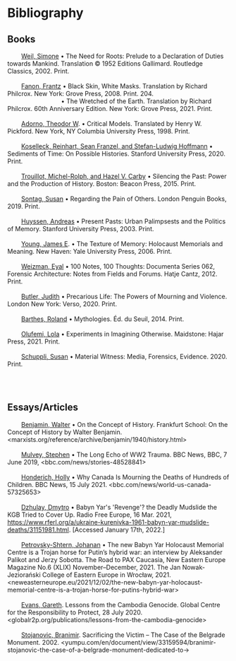 <div class="half-height">

# Bibliography

</div>

## Books

&nbsp;&nbsp;&nbsp;&nbsp;&nbsp;&nbsp;&nbsp;
<u>Weil, Simone</u> • The Need for Roots: Prelude to a Declaration of Duties towards Mankind. Translation © 1952 Editions Gallimard. Routledge Classics, 2002. Print.
<br><br>&nbsp;&nbsp;&nbsp;&nbsp;&nbsp;&nbsp;&nbsp;
<u>Fanon, Frantz</u> • Black Skin, White Masks. Translation by Richard Philcrox. New York: Grove Press, 2008. Print. 204.
<br>&nbsp;&nbsp;&nbsp;&nbsp;&nbsp;&nbsp;&nbsp;&nbsp;&nbsp;&nbsp;&nbsp;&nbsp;&nbsp;&nbsp;&nbsp;&nbsp;&nbsp;&nbsp;&nbsp;&nbsp;&nbsp;&nbsp;&nbsp;&nbsp;&nbsp;&nbsp;&nbsp;&nbsp;&nbsp;&nbsp; • 
The Wretched of the Earth. Translation by Richard Philcrox. 60th Anniversary Edition. New York: Grove Press, 2021. Print.
<br><br>&nbsp;&nbsp;&nbsp;&nbsp;&nbsp;&nbsp;&nbsp;
<u>Adorno, Theodor W</u>. • Critical Models. Translated by Henry W. Pickford. New York, NY Columbia University Press, 1998. Print.
<br><br>&nbsp;&nbsp;&nbsp;&nbsp;&nbsp;&nbsp;&nbsp;
<u>Koselleck, Reinhart, Sean Franzel, and Stefan-Ludwig Hoffmann</u> • Sediments of Time: On Possible Histories. Stanford University Press, 2020. Print.
<br><br>&nbsp;&nbsp;&nbsp;&nbsp;&nbsp;&nbsp;&nbsp;
<u>Trouillot, Michel-Rolph, and Hazel V. Carby</u> • Silencing the Past: Power and the Production of History. Boston: Beacon Press, 2015. Print.
<br><br>&nbsp;&nbsp;&nbsp;&nbsp;&nbsp;&nbsp;&nbsp;
<u> Sontag, Susan</u> • Regarding the Pain of Others. London Penguin Books, 2019. Print.
<br><br>&nbsp;&nbsp;&nbsp;&nbsp;&nbsp;&nbsp;&nbsp;
<u>Huyssen, Andreas</u> • Present Pasts: Urban Palimpsests and the Politics of Memory. Stanford University Press, 2003. Print.
<br><br>&nbsp;&nbsp;&nbsp;&nbsp;&nbsp;&nbsp;&nbsp;
<u>Young, James E</u>. • The Texture of Memory: Holocaust Memorials and Meaning. New Haven: Yale University Press, 2006. Print.
<br><br>&nbsp;&nbsp;&nbsp;&nbsp;&nbsp;&nbsp;&nbsp;
<u>Weizman, Eyal</u> • 100 Notes, 100 Thoughts: Documenta Series 062, Forensic Architecture: Notes from Fields and Forums. Hatje Cantz, 2012. Print. 
<br><br>&nbsp;&nbsp;&nbsp;&nbsp;&nbsp;&nbsp;&nbsp;
<u>Butler, Judith</u> • Precarious Life: The Powers of Mourning and Violence. London New York: Verso, 2020. Print.
<br><br>&nbsp;&nbsp;&nbsp;&nbsp;&nbsp;&nbsp;&nbsp;
<u>Barthes, Roland</u> • Mythologies. Éd. du Seuil, 2014. Print.
<br><br>&nbsp;&nbsp;&nbsp;&nbsp;&nbsp;&nbsp;&nbsp;
<u>Olufemi, Lola</u> • Experiments in Imagining Otherwise. Maidstone: Hajar Press, 2021. Print.
<br><br>&nbsp;&nbsp;&nbsp;&nbsp;&nbsp;&nbsp;&nbsp;
<u>Schuppli, Susan</u> • Material Witness: Media, Forensics, Evidence. 2020. Print.


<br><br>
## Essays/Articles

&nbsp;&nbsp;&nbsp;&nbsp;&nbsp;&nbsp;&nbsp;
<u>Benjamin, Walter</u> • On the Concept of History. Frankfurt School: On the Concept of History by Walter Benjamin</u>. <marxists.org/reference/archive/benjamin/1940/history.html> 
<br><br>&nbsp;&nbsp;&nbsp;&nbsp;&nbsp;&nbsp;&nbsp;
<u>Mulvey, Stephen</u> • The Long Echo of WW2 Trauma. BBC News, BBC, 7 June 2019, <bbc.com/news/stories-48528841> 
<br><br>&nbsp;&nbsp;&nbsp;&nbsp;&nbsp;&nbsp;&nbsp;
<u>Honderich, Holly</u> • Why Canada Is Mourning the Deaths of Hundreds of Children. BBC News, 15 July 2021. <bbc.com/news/world-us-canada-57325653>
<br><br>&nbsp;&nbsp;&nbsp;&nbsp;&nbsp;&nbsp;&nbsp;
<u>Dzhulay, Dmytro</u> • Babyn Yar's 'Revenge'? the Deadly Mudslide the KGB Tried to Cover Up. Radio Free Europe, 16 Mar. 2021, https://www.rferl.org/a/ukraine-kurenivka-1961-babyn-yar-mudslide-deaths/31151981.html. [Accessed January 17th, 2022.]
<br><br>&nbsp;&nbsp;&nbsp;&nbsp;&nbsp;&nbsp;&nbsp;
<u>Petrovsky-Shtern, Johanan</u> • The new Babyn Yar Holocaust Memorial Centre is a Trojan horse for Putin’s hybrid war: an interview by Aleksander Palikot and Jerzy Sobotta. The Road to PAX Caucasia, New Eastern Europe Magazine No.6 (XLIX) November–December, 2021. The Jan Nowak-Jeziorański College of Eastern Europe in Wrocław, 2021. <neweasterneurope.eu/2021/12/02/the-new-babyn-yar-holocaust-memorial-centre-is-a-trojan-horse-for-putins-hybrid-war>
<br><br>&nbsp;&nbsp;&nbsp;&nbsp;&nbsp;&nbsp;&nbsp;
<u>Evans, Gareth</u>. Lessons from the Cambodia Genocide. Global Centre for the Responsibility to Protect, 28 July 2020. <globalr2p.org/publications/lessons-from-the-cambodia-genocide>
<br><br>&nbsp;&nbsp;&nbsp;&nbsp;&nbsp;&nbsp;&nbsp;
<u>Stojanovic, Branimir</u>. Sacrificing the Victim – The Case of the Belgrade Monument. 2002. <yumpu.com/en/document/view/33159594/branimir-stojanovic-the-case-of-a-belgrade-monument-dedicated-to->
